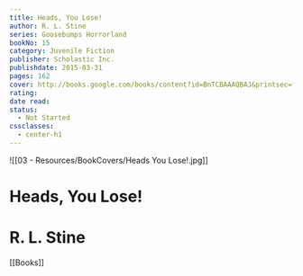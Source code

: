 ```yaml
---
title: Heads, You Lose!
author: R. L. Stine
series: Goosebumps Horrorland
bookNo: 15
category: Juvenile Fiction
publisher: Scholastic Inc.
publishdate: 2015-03-31
pages: 162
cover: http://books.google.com/books/content?id=BnTCBAAAQBAJ&printsec=frontcover&img=1&zoom=1&edge=curl&source=gbs_api
rating: 
date read: 
status:
  - Not Started
cssclasses:
  - center-h1
---
```

![[03 - Resources/BookCovers/Heads You Lose!.jpg]]
# Heads, You Lose!
# R. L. Stine




[[Books]]